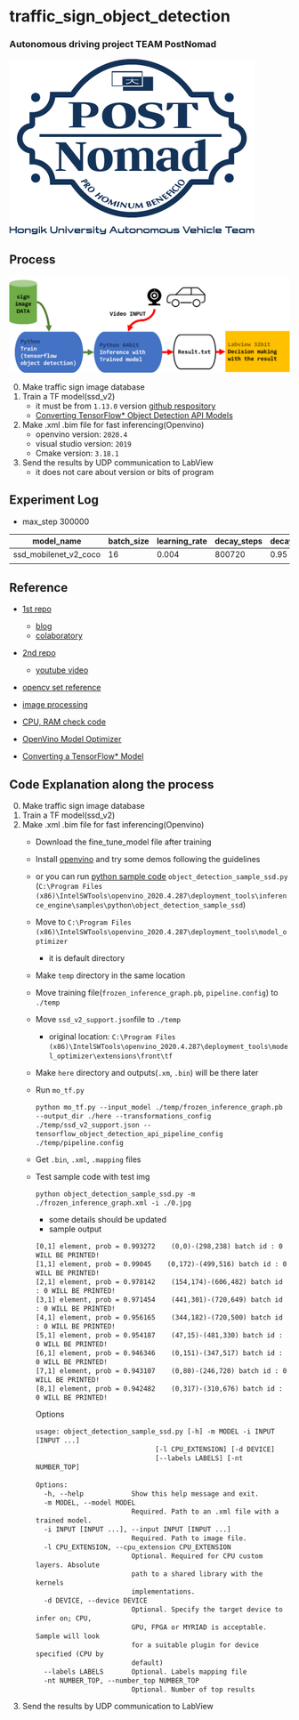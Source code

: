 # traffic_sign_object_detection
### Autonomous driving project TEAM PostNomad

![logo](/asset/logo.png)

## Process

![plan](/asset/plan.png)

0. Make traffic sign image database
1. Train a TF model(ssd_v2)
    * it must be from `1.13.0` version [github respository](https://github.com/tensorflow/models/releases/tag/v1.13.0)
    * [Converting TensorFlow* Object Detection API Models](https://docs.openvinotoolkit.org/latest/openvino_docs_MO_DG_prepare_model_convert_model_tf_specific_Convert_Object_Detection_API_Models.html)
2. Make .xml .bim file for fast inferencing(Openvino)
    * openvino version: `2020.4`
    * visual studio version: `2019`
    * Cmake version: `3.18.1`
3. Send the results by UDP communication to LabView
    * it does not care about version or bits of program
    
## Experiment Log

* max_step 300000

|model_name|batch_size|learning_rate|decay_steps|decay_factor|momentum_optimizer_value|decay|epsilon|
|-|-|-|-|-|-|-|-|
|ssd_mobilenet_v2_coco|16|0.004|800720|0.95|0.9|0.9|1|
| | | | | | | | |

## Reference
* [1st repo](https://github.com/Tony607/object_detection_demo)
  * [blog](https://www.dlology.com/blog/how-to-train-an-object-detection-model-easy-for-free/)
  * [colaboratory](https://colab.research.google.com/github/Tony607/object_detection_demo/blob/master/tensorflow_object_detection_training_colab.ipynb)

* [2nd repo](https://github.com/EdjeElectronics/TensorFlow-Object-Detection-API-Tutorial-Train-Multiple-Objects-Windows-10)
  * [youtube video](https://youtu.be/Rgpfk6eYxJA)
* [opencv set reference](https://docs.opencv.org/2.4/modules/highgui/doc/reading_and_writing_images_and_video.html)
* [image processing](https://github.com/ethereon/lycon)
* [CPU, RAM check code](https://frhyme.github.io/python/python_check_memory_usage/)
* [OpenVino Model Optimizer](https://docs.openvinotoolkit.org/latest/openvino_docs_MO_DG_Deep_Learning_Model_Optimizer_DevGuide.html)
* [Converting a TensorFlow* Model](https://docs.openvinotoolkit.org/latest/openvino_docs_MO_DG_prepare_model_convert_model_Convert_Model_From_TensorFlow.html#supported_topologies)


## Code Explanation along the process
0. Make traffic sign image database
1. Train a TF model(ssd_v2)
2. Make .xml .bim file for fast inferencing(Openvino)
    * Download the fine_tune_model file after training
    * Install [openvino](https://docs.openvinotoolkit.org/2020.4/openvino_docs_install_guides_installing_openvino_windows.html) and try some demos following the guidelines
    * or you can run [python sample code](https://docs.openvinotoolkit.org/latest/openvino_inference_engine_ie_bridges_python_sample_object_detection_sample_ssd_README.html) `object_detection_sample_ssd.py` (`C:\Program Files (x86)\IntelSWTools\openvino_2020.4.287\deployment_tools\inference_engine\samples\python\object_detection_sample_ssd`) 
    * Move to `C:\Program Files (x86)\IntelSWTools\openvino_2020.4.287\deployment_tools\model_optimizer`
        * it is default directory
    * Make `temp` directory in the same location
    * Move training file(`frozen_inference_graph.pb`, `pipeline.config`) to `./temp`
    * Move `ssd_v2_support.json`file to `./temp`
        * original location: `C:\Program Files (x86)\IntelSWTools\openvino_2020.4.287\deployment_tools\model_optimizer\extensions\front\tf`
    * Make `here` directory and outputs(`.xm`, `.bin`) will be there later
    * Run `mo_tf.py`
        ```
        python mo_tf.py --input_model ./temp/frozen_inference_graph.pb --output_dir ./here --transformations_config ./temp/ssd_v2_support.json --tensorflow_object_detection_api_pipeline_config ./temp/pipeline.config
        ```
    * Get `.bin`, `.xml`, `.mapping` files
    * Test sample code with test img
        ```
        python object_detection_sample_ssd.py -m ./frozen_inference_graph.xml -i ./0.jpg
        ```
        * some details should be updated
        * sample output
        ```
        [0,1] element, prob = 0.993272    (0,0)-(298,238) batch id : 0 WILL BE PRINTED!
        [1,1] element, prob = 0.99045    (0,172)-(499,516) batch id : 0 WILL BE PRINTED!
        [2,1] element, prob = 0.978142    (154,174)-(606,482) batch id : 0 WILL BE PRINTED!
        [3,1] element, prob = 0.971454    (441,301)-(720,649) batch id : 0 WILL BE PRINTED!
        [4,1] element, prob = 0.956165    (344,182)-(720,500) batch id : 0 WILL BE PRINTED!
        [5,1] element, prob = 0.954187    (47,15)-(481,330) batch id : 0 WILL BE PRINTED!
        [6,1] element, prob = 0.946346    (0,151)-(347,517) batch id : 0 WILL BE PRINTED!
        [7,1] element, prob = 0.943107    (0,80)-(246,720) batch id : 0 WILL BE PRINTED!
        [8,1] element, prob = 0.942482    (0,317)-(310,676) batch id : 0 WILL BE PRINTED!
        ```
        
        Options
        ```
        usage: object_detection_sample_ssd.py [-h] -m MODEL -i INPUT [INPUT ...]
                                      [-l CPU_EXTENSION] [-d DEVICE]
                                      [--labels LABELS] [-nt NUMBER_TOP]

        Options:
          -h, --help            Show this help message and exit.
          -m MODEL, --model MODEL
                                Required. Path to an .xml file with a trained model.
          -i INPUT [INPUT ...], --input INPUT [INPUT ...]
                                Required. Path to image file.
          -l CPU_EXTENSION, --cpu_extension CPU_EXTENSION
                                Optional. Required for CPU custom layers. Absolute
                                path to a shared library with the kernels
                                implementations.
          -d DEVICE, --device DEVICE
                                Optional. Specify the target device to infer on; CPU,
                                GPU, FPGA or MYRIAD is acceptable. Sample will look
                                for a suitable plugin for device specified (CPU by
                                default)
          --labels LABELS       Optional. Labels mapping file
          -nt NUMBER_TOP, --number_top NUMBER_TOP
                                Optional. Number of top results
        ```
3. Send the results by UDP communication to LabView
